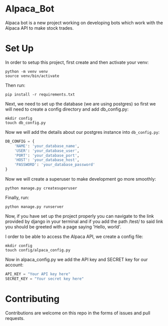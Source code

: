 # Alpaca_Bot
Alpaca bot is a new project working on developing bots which work
with the Alpaca API to make stock trades.
# Set Up
In order to setup this project, first create and then activate your venv:
```shell
python -m venv venv
source venv/bin/activate
```
Then run:
```shell
pip install -r requirements.txt
```
Next, we need to set up the database (we are using postgres) so first we will need to create a 
config directory and add db_config.py:
```shell
mkdir config
touch db_config.py
```

Now we will add the details about our postgres instance into ```db_config.py```:
```python
DB_CONFIG = {
    'NAME': 'your_database_name',
    'USER': 'your_database_user',
    'PORT': 'your_database_port',
    'HOST': 'your_database_host',
    'PASSWORD': 'your_database_password'
}
```
Now we will create a superuser to make development go more smoothly:
```shell
python manage.py createsuperuser
```
Finally, run:
```shell
python manage.py runserver
```
Now, if you have set up the project properly you can navigate to the
link provided by django in your terminal and if you add the path
/test/ to said link you should be greeted with a page saying 
'Hello, world'.

I order to be able to access the Alpaca API, we create a config file:
```shell
mkdir config
touch config/alpaca_config.py
```

Now in alpaca_config.py we add the API key and SECRET key for our account:
```python
API_KEY = "Your API key here"
SECRET_KEY = "Your secret key here"
```

# Contributing
Contributions are welcome on this repo in the forms of issues and 
pull requests.
